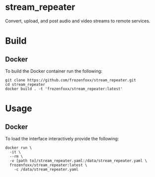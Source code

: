 # stream_repeater

Convert, upload, and post audio and video streams to remote services.

# Build

## Docker

To build the Docker container run the following:

```
git clone https://github.com/frozenfoxx/stream_repeater.git
cd stream_repeater
docker build . -t 'frozenfoxx/stream_repeater:latest'
```

# Usage

## Docker

To load the interface interactively provide the following:

```
docker run \
  -it \
  --rm \
  -v [path to]/stream_repeater.yaml:/data/stream_repeater.yaml \
  frozenfoxx/stream_repeater:latest \
    -c /data/stream_repeater.yaml
```